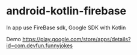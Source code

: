 # android-kotlin-firebase

In app use FireBase sdk, Google SDK with Kotlin

Demo https://play.google.com/store/apps/details?id=com.devfun.funnyjokes
